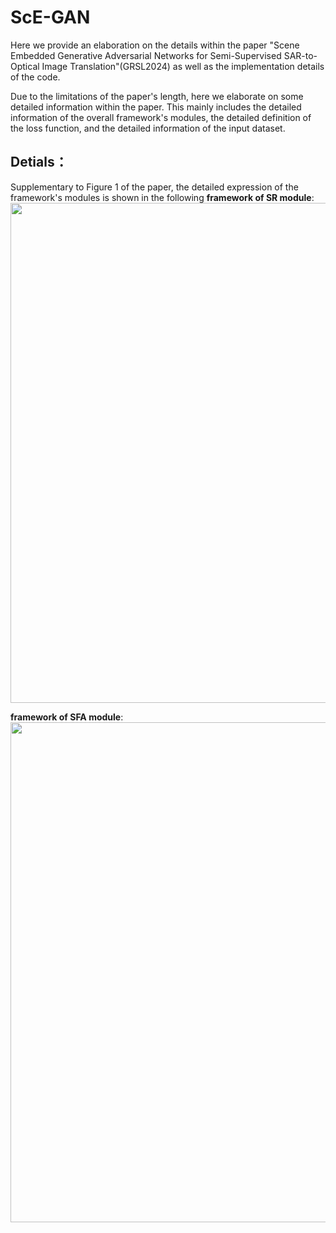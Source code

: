 # ScE-GAN
Here we provide an elaboration on the details within the paper "Scene Embedded Generative Adversarial Networks
for Semi-Supervised SAR-to-Optical Image Translation"(GRSL2024) as well as the implementation details of the code.

Due to the limitations of the paper's length, here we elaborate on some detailed information within the paper. This mainly includes the detailed information of the overall framework's modules, the detailed definition of the loss function, and the detailed information of the input dataset.

## Detials：
Supplementary to Figure 1 of the paper, the detailed expression of the framework's modules is shown in the following
**framework of SR module**:
<img src='imgs/SR.jpg' width="800"/>

**framework of SFA module**:
<img src='imgs/SFA.jpg' width="800"/>
